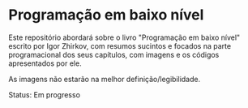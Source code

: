 # Programação em baixo nível

Este repositório abordará sobre o livro "Programação em baixo nível" escrito por Igor Zhirkov, com resumos sucintos e focados na parte programacional dos seus capítulos, com imagens e os códigos apresentados por ele.

As imagens não estarão na melhor definição/legibilidade.

Status: Em progresso